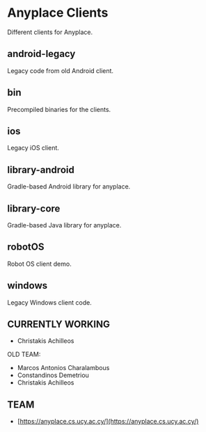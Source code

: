 Anyplace Clients
================
Different clients for Anyplace.

## android-legacy
Legacy code from old Android client.

## bin
Precompiled binaries for the clients.

## ios 
Legacy iOS client.

## library-android
Gradle-based Android library for anyplace.

## library-core
Gradle-based Java library for anyplace.

## robotOS
Robot OS client demo.

## windows
Legacy Windows client code.


CURRENTLY WORKING
---
* Christakis Achilleos

OLD TEAM:
* Marcos Antonios Charalambous
* Constandinos Demetriou
* Christakis Achilleos

TEAM
---
* [https://anyplace.cs.ucy.ac.cy/](https://anyplace.cs.ucy.ac.cy/)
